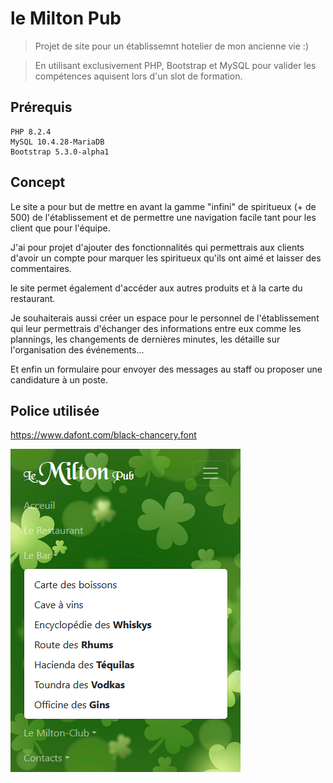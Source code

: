 # le Milton Pub

> Projet de site pour un établissemnt hotelier de mon ancienne vie :)

> En utilisant exclusivement PHP, Bootstrap et MySQL pour valider les compétences aquisent lors d'un slot de formation.

## Prérequis

    PHP 8.2.4
    MySQL 10.4.28-MariaDB
    Bootstrap 5.3.0-alpha1

## Concept

Le site a pour but de mettre en avant la gamme "infini" de spiritueux (+ de 500) de l'établissement et de permettre une navigation facile tant pour les client que pour l'équipe.

J'ai pour projet d'ajouter des fonctionnalités qui permettrais aux clients d'avoir un compte pour marquer les spiritueux qu'ils ont aimé et laisser des commentaires.

le site permet également d'accéder aux autres produits et à la carte du restaurant.

Je souhaiterais aussi créer un espace pour le personnel de l'établissement qui leur permettrais d'échanger des informations entre eux comme les plannings, les changements de dernières minutes, les détaille sur l'organisation des événements...

Et enfin un formulaire pour envoyer des messages au staff ou proposer une candidature à un poste.

## Police utilisée
https://www.dafont.com/black-chancery.font

<img src="public\assets\menuView.png">